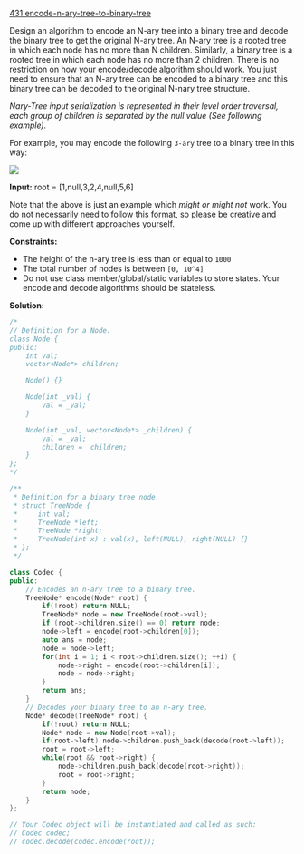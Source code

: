 [431.encode-n-ary-tree-to-binary-tree](https://leetcode.com/problems/encode-n-ary-tree-to-binary-tree/)  

Design an algorithm to encode an N-ary tree into a binary tree and decode the binary tree to get the original N-ary tree. An N-ary tree is a rooted tree in which each node has no more than N children. Similarly, a binary tree is a rooted tree in which each node has no more than 2 children. There is no restriction on how your encode/decode algorithm should work. You just need to ensure that an N-ary tree can be encoded to a binary tree and this binary tree can be decoded to the original N-nary tree structure.

_Nary-Tree input serialization is represented in their level order traversal, each group of children is separated by the null value (See following example)._

For example, you may encode the following `3-ary` tree to a binary tree in this way:

![](https://assets.leetcode.com/uploads/2018/10/12/narytreebinarytreeexample.png)

  
**Input:** root = \[1,null,3,2,4,null,5,6\]  

Note that the above is just an example which _might or might not_ work. You do not necessarily need to follow this format, so please be creative and come up with different approaches yourself.

**Constraints:**

*   The height of the n-ary tree is less than or equal to `1000`
*   The total number of nodes is between `[0, 10^4]`
*   Do not use class member/global/static variables to store states. Your encode and decode algorithms should be stateless.  



**Solution:**  

```cpp
/*
// Definition for a Node.
class Node {
public:
    int val;
    vector<Node*> children;

    Node() {}

    Node(int _val) {
        val = _val;
    }

    Node(int _val, vector<Node*> _children) {
        val = _val;
        children = _children;
    }
};
*/

/**
 * Definition for a binary tree node.
 * struct TreeNode {
 *     int val;
 *     TreeNode *left;
 *     TreeNode *right;
 *     TreeNode(int x) : val(x), left(NULL), right(NULL) {}
 * };
 */

class Codec {
public:
    // Encodes an n-ary tree to a binary tree.
    TreeNode* encode(Node* root) {
        if(!root) return NULL;
        TreeNode* node = new TreeNode(root->val);
        if (root->children.size() == 0) return node;
        node->left = encode(root->children[0]);
        auto ans = node;
        node = node->left;
        for(int i = 1; i < root->children.size(); ++i) {
            node->right = encode(root->children[i]);
            node = node->right;
        }
        return ans;
    }
    // Decodes your binary tree to an n-ary tree.
    Node* decode(TreeNode* root) {
        if(!root) return NULL;
        Node* node = new Node(root->val);
        if(root->left) node->children.push_back(decode(root->left));
        root = root->left;
        while(root && root->right) {
            node->children.push_back(decode(root->right));
            root = root->right;
        }
        return node;
    }
};

// Your Codec object will be instantiated and called as such:
// Codec codec;
// codec.decode(codec.encode(root));
```
      